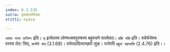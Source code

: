 ```yaml
---
index: 6.3.135
sutra: द्व्यचोऽतस्तिङः
vritti: nyasa

---
```

`अश्वा भरत वाजिनः` इति। `भृ` इत्येतस्य लोण्मध्यमपुरुषस्य बहुवचने रूपमेतत्। `दक्षि पक्षि` इति। वचेर्यजेश्च परस्य लेटः सिप्, `कर्त्तरि शप्` (3.1.68)। वचेरदादित्वाच्छपो लुक्। यजेरपि `बहुलं च्छन्दसि` (2.4.76) इति।।